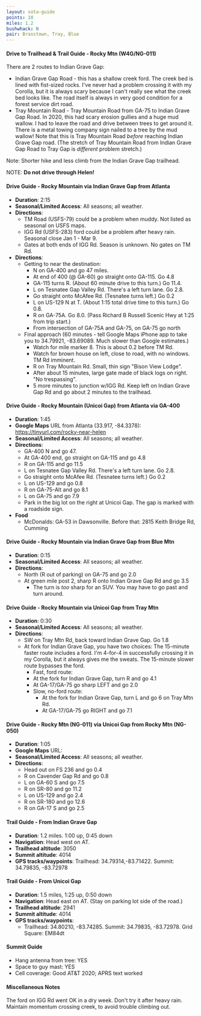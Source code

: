 ```yaml
---
layout: sota-guide
points: 10
miles: 1.2
bushwhack: N
pair: Brasstown, Tray, Blue
---
```

#### Drive to Trailhead & Trail Guide - Rocky Mtn (W4G/NG-011)

There are 2 routes to Indian Grave Gap:

- Indian Grave Gap Road - this has a shallow creek ford. The creek bed is lined with fist-sized rocks. I've never had a problem crossing it with my Corolla, but it is always scary because I can't really see what the creek bed looks like. The road itself is always in very good condition for a forest service dirt road.
- Tray Mountain Road - Tray Mountain Road from GA-75 to Indian Grave Gap Road. In 2020, this had scary erosion gullies and a huge mud wallow.  I had to leave the road and drive between trees to get around it. There is a metal towing company sign nailed to a tree by the mud wallow!  Note that this is Tray Mountain Road *before* reaching Indian Grave Gap road.  (The stretch of Tray Mountain Road from Indian Grave Gap Road to Tray Gap is *different* problem stretch.)

Note: Shorter hike and less climb from the Indian Grave Gap trailhead.

NOTE: **Do not drive through Helen!**

#### Drive Guide - Rocky Mountain via Indian Grave Gap from Atlanta

* **Duration**: 2:15
* **Seasonal/Limited Access**: All seasons; all weather.
* **Directions**: 
  * TM Road (USFS-79) could be a problem when muddy.  Not listed as seasonal on USFS maps.
  * IGG Rd (USFS-283) ford could be a problem after heavy rain.  Seasonal close Jan 1 - Mar 9.
  * Gates at both ends of IGG Rd.  Season is unknown. No gates on TM Rd. 
* **Directions**:
  * Getting to near the destination:
    * N on GA-400 and go 47 miles.
    * At end of 400 (@ GA-60) go straight onto GA-115. Go 4.8
    * GA-115 turns R.  (About 60 minute drive to this turn.) Go 11.4.
    * L on Tesnatee Gap Valley Rd. There's a left turn lane.  Go 2.8.
    * Go straight onto McAfee Rd. (Tesnatee turns left.)  Go 0.2
    * L on US-129 N at T. (About 1:15 total drive time to this turn.) Go 0.8.
    * R on GA-75A. Go 8.0.  (Pass Richard B Russell Scenic Hwy at 1:25 from trip start.)
    * From intersection of GA-75A and GA-75, on GA-75 go north
  * Final approach (60 minutes - tell Google Maps iPhone app to take you to 34.79921, -83.69089.  Much slower than Google estimates.)
    * Watch for mile marker 8.  This is about 0.2 before TM Rd.
    * Watch for brown house on left, close to road, with no windows. TM Rd imminent.
    * R on Tray Mountain Rd.  Small, thin sign "Bison View Lodge".
    * After about 15 minutes, large gate made of black logs on right. "No trespassing".
    * 5 more minutes to junction w/IGG Rd.  Keep left on Indian Grave Gap Rd and go about 2 minutes to the trailhead.

#### 

#### Drive Guide - Rocky Mountain (Unicoi Gap) from Atlanta via GA-400

* **Duration**: 1:45
* **Google Maps** URL from Atlanta (33.917, -84.3378): https://tinyurl.com/rocky-near-helen
* **Seasonal/Limited Access**: All seasons; all weather.
* **Directions**:
   * GA-400 N and go 47.
   * At GA-400 end, go straight on GA-115 and go 4.8
   * R on GA-115 and go 11.5
   * L on Tesnatee Gap Valley Rd. There's a left turn lane.  Go 2.8.
   * Go straight onto McAfee Rd. (Tesnatee turns left.)  Go 0.2
   * L on US-129 and go 0.8
   * R on GA-75-Alt and go 8.1
   * L on GA-75 and go 7.9
   * Park in the big lot on the right at Unicoi Gap.  The gap is marked with a roadside sign.
* **Food**
    * McDonalds: GA-53 in Dawsonville.  Before that: 2815 Keith Bridge Rd, Cumming

#### Drive Guide - Rocky Mountain via Indian Grave Gap from Blue Mtn
* **Duration**: 0:15
* **Seasonal/Limited Access**: All seasons; all weather.
* **Directions**: 
    * North (R out of parking) on GA-75 and go 2.0
    * At green mile post 2, sharp R onto Indian Grave Gap Rd and go 3.5
        * The turn is *too* sharp for an SUV.  You may have to go past and turn around.

#### Drive Guide - Rocky Mountain via Unicoi Gap from Tray Mtn

* **Duration**: 0:30
* **Seasonal/Limited Access**: All seasons; all weather.
* **Directions**: 
    * SW on Tray Mtn Rd, back toward Indian Grave Gap. Go 1.8
    * At fork for Indian Grave Gap, you have two choices: The 15-minute faster route includes a ford.  I'm 4-for-4 in successfully crossing it in my Corolla, but it always gives me the sweats.  The 15-minute slower route bypasses the ford.
        * Fast, ford route:
         * At the fork for Indian Grave Gap, turn R and go 4.1
         * At GA-17/GA-75 go sharp LEFT and go 2.0
        * Slow, no-ford route:
            * At the fork for Indian Grave Gap, turn L and go 6 on Tray Mtn Rd.
            * At GA-17/GA-75 go RIGHT and go 7.1

#### Drive Guide - Rocky Mtn (NG-011) via Unicoi Gap from Rocky Mtn (NG-050)

- **Duration**: 1:05
- **Google Maps** URL:
- **Seasonal/Limited Access**: All seasons; all weather.
- **Directions**:
  - Head out on FS 236 and go 0.4
  - R on Cavender Gap Rd and go 0.8
  - L on GA-60 S and go 7.5
  - R on SR-80 and go 11.2
  - L on US-129 and go 2.4
  - R on SR-180 and go 12.6
  - R on GA-17 S and go 2.5

#### Trail Guide - From Indian Grave Gap

* **Duration**: 1.2 miles. 1:00 up, 0:45 down
* **Navigation**: Head west on AT.
* **Trailhead altitude**: 3050
* **Summit altitude**: 4014
* **GPS tracks/waypoints**: Trailhead: 34.79314,-83.71422.  Summit: 34.79835, -83.72978

#### Trail Guide - From Unicoi Gap

* **Duration**: 1.5 miles, 1:25 up, 0:50 down
* **Navigation**: Head east on AT.  (Stay on parking lot side of the road.) 
* **Trailhead altitude**: 2941
* **Summit altitude**: 4014
* **GPS tracks/waypoints**:
    * Trailhead: 34.80210, -83.74285.  Summit: 34.79835, -83.72978. Grid Square: EM84dt

#### Summit Guide

* Hang antenna from tree: YES
* Space to guy mast: YES
* Cell coverage: Good AT&T 2020; APRS text worked

#### Miscellaneous Notes
The ford on IGG Rd went OK in a dry week.  Don't try it after heavy rain. Maintain momentum crossing creek, to avoid trouble climbing out.
